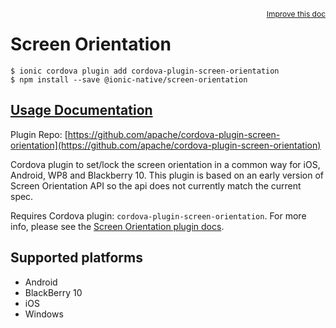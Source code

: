<a style="float:right;font-size:12px;" href="http://github.com/ionic-team/ionic-native/edit/master/src/@ionic-native/plugins/screen-orientation/index.ts#L2">
  Improve this doc
</a>

# Screen Orientation

```
$ ionic cordova plugin add cordova-plugin-screen-orientation
$ npm install --save @ionic-native/screen-orientation
```

## [Usage Documentation](https://ionicframework.com/docs/native/screen-orientation/)

Plugin Repo: [https://github.com/apache/cordova-plugin-screen-orientation](https://github.com/apache/cordova-plugin-screen-orientation)

Cordova plugin to set/lock the screen orientation in a common way for iOS, Android, WP8 and Blackberry 10.
This plugin is based on an early version of Screen Orientation API so the api does not currently match the current spec.

Requires Cordova plugin: `cordova-plugin-screen-orientation`. For more info, please see the [Screen Orientation plugin docs](https://github.com/apache/cordova-plugin-screen-orientation).

## Supported platforms
- Android
- BlackBerry 10
- iOS
- Windows



